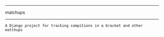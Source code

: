***************
matchups
***************

	A Django project for tracking compitions in a bracket and other matchups


